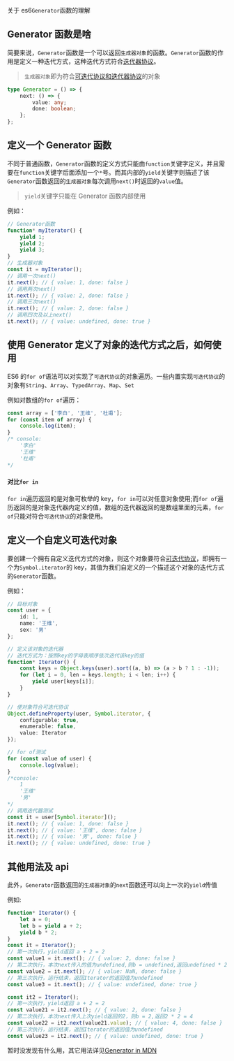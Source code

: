 [tag]: #(es6,Generator,Itereator)
[preview]: #(start)

关于 es6`Generator`函数的理解

[preview]: #(end)

## Generator 函数是啥

简要来说，`Generator`函数是一个可以返回`生成器对象`的函数。`Generator`函数的作用是定义一种迭代方式，这种迭代方式符合[迭代器协议](https://developer.mozilla.org/zh-CN/docs/Web/JavaScript/Reference/Iteration_protocols#iterable)。

> `生成器对象`即为符合[可迭代协议和迭代器协议](https://developer.mozilla.org/zh-CN/docs/Web/JavaScript/Reference/Iteration_protocols#iterable)的对象

```typescript
type Generator = () => {
    next: () => {
        value: any;
        done: boolean;
    };
};
```

## 定义一个 Generator 函数

不同于普通函数，`Generator`函数的定义方式只能由`function`关键字定义，并且需要在`function`关键字后面添加一个`*`号。而其内部的`yield`关键字则描述了该`Generator`函数返回的`生成器对象`每次调用`next()`时返回的`value`值。

> `yield`关键字只能在 Generator 函数内部使用

例如：

```typescript
// Generator函数
function* myIterator() {
    yield 1;
    yield 2;
    yield 3;
}
// 生成器对象
const it = myIterator();
// 调用一次next()
it.next(); // { value: 1, done: false }
// 调用两次next()
it.next(); // { value: 2, done: false }
// 调用三次next()
it.next(); // { value: 2, done: false }
// 调用四次及以上next()
it.next(); // { value: undefined, done: true }
```

## 使用 Generator 定义了对象的迭代方式之后，如何使用

ES6 的`for of`语法可以对实现了`可迭代协议`的对象遍历。一些内置实现`可迭代协议`的对象有`String`、`Array`、`TypedArray`、`Map`、`Set`

例如对数组的`for of`遍历：

```typescript
const array = ['李白', '王维', '杜甫'];
for (const item of array) {
    console.log(item);
}
/* console:
    '李白'
    '王维'
    '杜甫'
*/
```

#### 对比`for in`

`for in`遍历返回的是对象可枚举的 key，`for in`可以对任意对象使用;而`for of`遍历返回的是对象迭代器内定义的值，数组的迭代器返回的是数组里面的元素，`for of`只能对符合`可迭代协议`的对象使用。

## 定义一个自定义可迭代对象

要创建一个拥有自定义迭代方式的对象，则这个对象要符合[可迭代协议](https://developer.mozilla.org/zh-CN/docs/Web/JavaScript/Reference/Iteration_protocols#iterable)，即拥有一个为`Symbol.iterator`的 key，其值为我们自定义的一个描述这个对象的迭代方式的`Generator`函数。

例如：

```typescript
// 目标对象
const user = {
    id: 1,
    name: '王维',
    sex: '男'
};

// 定义该对象的迭代器
// 迭代方式为：按照key的字母表顺序依次迭代该key的值
function* Iterator() {
    const keys = Object.keys(user).sort((a, b) => (a > b ? 1 : -1));
    for (let i = 0, len = keys.length; i < len; i++) {
        yield user[keys[i]];
    }
}

// 使对象符合可迭代协议
Object.defineProperty(user, Symbol.iterator, {
    configurable: true,
    enumerable: false,
    value: Iterator
});

// for of测试
for (const value of user) {
    console.log(value);
}
/*console:
    1
    '王维'
    '男'
*/
// 调用迭代器测试
const it = user[Symbol.iterator]();
it.next(); // { value: 1, done: false }
it.next(); // { value: '王维', done: false }
it.next(); // { value: '男', done: false }
it.next(); // { value: undefined, done: true }
```

## 其他用法及 api

此外，`Generator`函数返回的`生成器对象`的`next`函数还可以向上一次的`yield`传值

例如:

```typescript
function* Iterator() {
    let a = 0;
    let b = yield a + 2;
    yield b * 2;
}
const it = Iterator();
// 第一次执行，yield返回 a + 2 = 2
const value1 = it.next(); // { value: 2, done: false }
// 第二次执行，本次next传入的值为undefined,则b = undefined,返回undefined * 2 = NaN
const value2 = it.next(); // { value: NaN, done: false }
// 第三次执行，运行结束，返回Iterator的返回值为undefined
const value3 = it.next(); // { value: undefined, done: true }

const it2 = Iterator();
// 第一次执行，yield返回 a + 2 = 2
const value21 = it2.next(); // { value: 2, done: false }
// 第二次执行，本次next传入上次yield返回的2，则b = 2,返回2 * 2 = 4
const value22 = it2.next(value21.value); // { value: 4, done: false }
// 第三次执行，运行结束，返回Iterator的返回值为undefined
const value23 = it2.next(); // { value: undefined, done: true }
```

暂时没发现有什么用，其它用法详见[Generator in MDN](https://developer.mozilla.org/zh-CN/docs/Web/JavaScript/Reference/Global_Objects/Generator)
